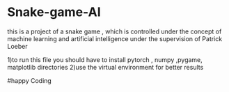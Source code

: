 # Snake-game-AI
this is a project of a snake game , which is controlled under the concept of machine learning and artificial intelligence under the supervision of Patrick Loeber

1)to run this file you should have to install pytorch , numpy ,pygame, matplotlib directories
2)use the virtual environment for better results

#happy Coding
